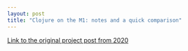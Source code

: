 ```yaml
---
layout: post
title: "Clojure on the M1: notes and a quick comparison"
---
```


[Link to the original project post from 2020](https://jme.github.io/clj-m1-notes/)


<!--more-->










 




  

  
















